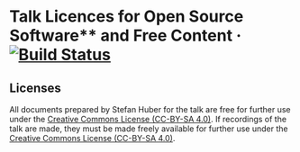 # Talk Licences for Open Source Software** and Free Content · [![Build Status](https://travis-ci.org/signalwerk/talk.open-licenses.svg?branch=master)](https://travis-ci.org/signalwerk/talk.open-licenses)



## Licenses
All documents prepared by Stefan Huber for the talk are free for further use under the [Creative Commons License (CC-BY-SA 4.0)](https://creativecommons.org/licenses/by-sa/4.0/).
If recordings of the talk are made, they must be made freely available for further use under the [Creative Commons License (CC-BY-SA 4.0)](https://creativecommons.org/licenses/by-sa/4.0/).
